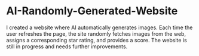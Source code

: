 # AI-Randomly-Generated-Website
I created a website where AI automatically generates images. Each time the user refreshes the page, the site randomly fetches images from the web, assigns a corresponding star rating, and provides a score. The website is still in progress and needs further improvements.
